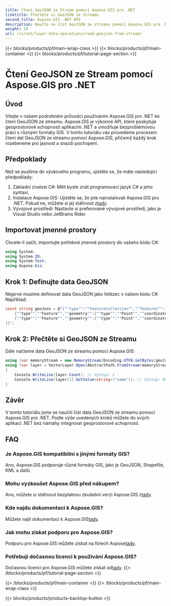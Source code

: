 ```yaml
---
title: Čtení GeoJSON ze Stream pomocí Aspose.GIS pro .NET
linktitle: Přečtěte si GeoJSON ze Streamu
second_title: Aspose.GIS .NET API
description: Naučte se číst GeoJSON ze streamu pomocí Aspose.GIS pro .NET. Postupujte podle našeho podrobného průvodce pro bezproblémovou integraci geoprostoru do vašich aplikací.
weight: 14
url: /cs/net/layer-data-operations/read-geojson-from-stream/
---
```


{{< blocks/products/pf/main-wrap-class >}}
{{< blocks/products/pf/main-container >}}
{{< blocks/products/pf/tutorial-page-section >}}

# Čtení GeoJSON ze Stream pomocí Aspose.GIS pro .NET

## Úvod
Vítejte v našem podrobném průvodci používáním Aspose.GIS pro .NET ke čtení GeoJSON ze streamu. Aspose.GIS je výkonné API, které poskytuje geoprostorové schopnosti aplikacím .NET a umožňuje bezproblémovou práci s různými formáty GIS. V tomto tutoriálu vás provedeme procesem čtení dat GeoJSON ze streamu pomocí Aspose.GIS, přičemž každý krok rozebereme pro jasnost a snazší pochopení.
## Předpoklady
Než se pustíme do výukového programu, ujistěte se, že máte následující předpoklady:
1. Základní znalost C#: Měli byste znát programovací jazyk C# a jeho syntaxi.
2.  Instalace Aspose.GIS: Ujistěte se, že jste nainstalovali Aspose.GIS pro .NET. Pokud ne, můžete si jej stáhnout z[tady](https://releases.aspose.com/gis/net/).
3. Vývojové prostředí: Nastavte si preferované vývojové prostředí, jako je Visual Studio nebo JetBrains Rider.

## Importovat jmenné prostory
Chcete-li začít, importujte potřebné jmenné prostory do vašeho kódu C#:
```csharp
using System;
using System.IO;
using System.Text;
using Aspose.Gis;
```

## Krok 1: Definujte data GeoJSON
Nejprve musíme definovat data GeoJSON jako řetězec v našem kódu C#. Například:
```csharp
const string geoJson = @"{""type"":""FeatureCollection"",""features"":[
    {""type"":""Feature"",""geometry"":{""type"":""Point"",""coordinates"":[0, 1]},""properties"":{""name"":""John""}},
    {""type"":""Feature"",""geometry"":{""type"":""Point"",""coordinates"":[2, 3]},""properties"":{""name"":""Mary""}}
]}";
```
## Krok 2: Přečtěte si GeoJSON ze Streamu
Dále načteme data GeoJSON ze streamu pomocí Aspose.GIS:
```csharp
using (var memoryStream = new MemoryStream(Encoding.UTF8.GetBytes(geoJson)))
using (var layer = VectorLayer.Open(AbstractPath.FromStream(memoryStream), Drivers.GeoJson))
{
    Console.WriteLine(layer.Count); // Výstup: 2
    Console.WriteLine(layer[1].GetValue<string>("name")); // Výstup: Mary
}
```

## Závěr
V tomto tutoriálu jsme se naučili číst data GeoJSON ze streamu pomocí Aspose.GIS pro .NET. Podle výše uvedených kroků můžete do svých aplikací .NET bez námahy integrovat geoprostorové schopnosti.
## FAQ
### Je Aspose.GIS kompatibilní s jinými formáty GIS?
Ano, Aspose.GIS podporuje různé formáty GIS, jako je GeoJSON, Shapefile, KML a další.
### Mohu vyzkoušet Aspose.GIS před nákupem?
 Ano, můžete si stáhnout bezplatnou zkušební verzi Aspose.GIS z[tady](https://releases.aspose.com/).
### Kde najdu dokumentaci k Aspose.GIS?
 Můžete najít dokumentaci k Aspose.GIS[tady](https://reference.aspose.com/gis/net/).
### Jak mohu získat podporu pro Aspose.GIS?
 Podporu pro Aspose.GIS můžete získat na fórech Aspose[tady](https://forum.aspose.com/c/gis/33).
### Potřebuji dočasnou licenci k používání Aspose.GIS?
 Dočasnou licenci pro Aspose.GIS můžete získat od[tady](https://purchase.aspose.com/temporary-license/).
{{< /blocks/products/pf/tutorial-page-section >}}

{{< /blocks/products/pf/main-container >}}
{{< /blocks/products/pf/main-wrap-class >}}

{{< blocks/products/products-backtop-button >}}
